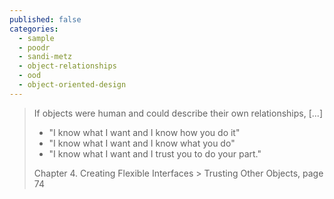 ```yaml
---
published: false
categories:
  - sample
  - poodr
  - sandi-metz
  - object-relationships
  - ood
  - object-oriented-design
---
```



>If objects were human and could describe their own relationships, [...]
>
>  * "I know what I want and I know how you do it"
>  * "I know what I want and I know what you do"
>  * "I know what I want and I trust you to do your part."
>
> Chapter 4. Creating Flexible Interfaces > Trusting Other Objects, page 74
